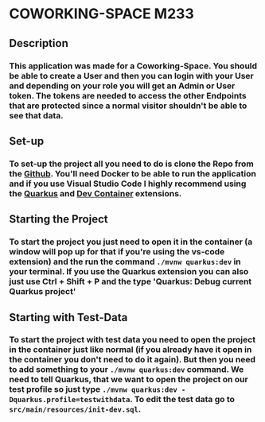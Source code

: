 # COWORKING-SPACE M233
## Description
### This application was made for a Coworking-Space. You should be able to create a User and then you can login with your User and depending on your role you will get an Admin or User token. The tokens are needed to access the other Endpoints that are protected since a normal visitor shouldn't be able to see that data.

## Set-up
### To set-up the project all you need to do is clone the Repo from the [Github](https://github.com/jonlanda/m233-Project). You'll need Docker to be able to run the application and if you use Visual Studio Code I highly recommend using the [Quarkus](https://marketplace.visualstudio.com/items?itemName=redhat.vscode-quarkus) and [Dev Container](https://marketplace.visualstudio.com/items?itemName=ms-vscode-remote.remote-containers) extensions.

## Starting the Project
### To start the project you just need to open it in the container (a window will pop up for that if you're using the vs-code extension) and the run the command ```./mvnw quarkus:dev``` in your terminal. If you use the Quarkus extension you can also just use Ctrl + Shift + P and the type 'Quarkus: Debug current Quarkus project'

## Starting with Test-Data
### To start the project with test data you need to open the project in the container just like normal (if you already have it open in the container you don't need to do it again). But then you need to add something to your ```./mvnw quarkus:dev``` command. We need to tell Quarkus, that we want to open the project on our test profile so just type ```./mvnw quarkus:dev -Dquarkus.profile=testwithdata```. To edit the test data go to ```src/main/resources/init-dev.sql```.
